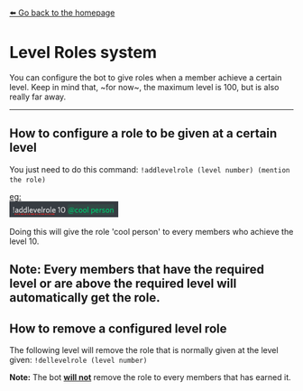 [⬅️ Go back to the homepage](index.html)

# Level Roles system
You can configure the bot to give roles when a member achieve a certain level.
Keep in mind that, ~for now~, the maximum level is 100, but is also really far away.

---
## How to configure a role to be given at a certain level
You just need to do this command:
`!addlevelrole (level number) (mention the role)`

<u>eg:</u><br/>
![](assets/addlevelrole.png)

Doing this will give the role 'cool person' to every members who achieve the level 10.

**Note:** Every members that have the required level or are above the required level will automatically get the role.
---
## How to remove a configured level role
The following level will remove the role that is normally given at the level given:
`!dellevelrole (level number)`

**Note:** The bot <u>**will not**</u> remove the role to every members that has earned it.